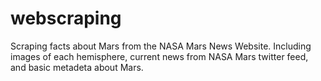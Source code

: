 # webscraping
Scraping facts about Mars from the NASA Mars News Website. Including images of each hemisphere, current news from NASA Mars twitter feed, and basic metadeta about Mars.
